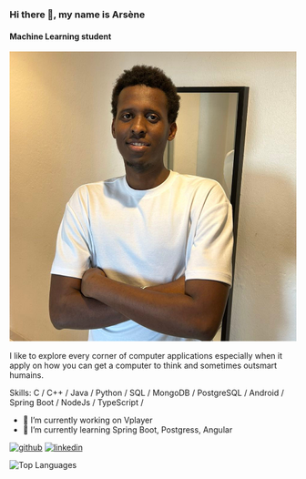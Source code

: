 ### Hi there 👋, my name is Arsène
#### Machine Learning student
![Machine Learning student](https://github.com/ArseneGiriteka/ArseneGiriteka/blob/main/images/me.jpg)

I like to explore every corner of computer applications especially when it apply on how you can get a computer to think and sometimes outsmart humains.

Skills: C / C++ / Java / Python / SQL / MongoDB / PostgreSQL / Android / Spring Boot / NodeJs / TypeScript /

- 🔭 I’m currently working on Vplayer 
- 🌱 I’m currently learning Spring Boot, Postgress, Angular 


[<img src='https://cdn.jsdelivr.net/npm/simple-icons@3.0.1/icons/github.svg' alt='github' height='40'>](https://github.com/ArseneGiriteka)  [<img src='https://cdn.jsdelivr.net/npm/simple-icons@3.0.1/icons/linkedin.svg' alt='linkedin' height='40'>](https://www.linkedin.com/in/giriteka-arsene-554189254)  

![Top Languages](https://github-readme-stats.vercel.app/api/top-langs/?username=ArseneGiriteka&layout=compact&theme=radical)
